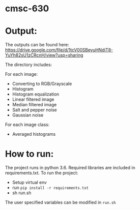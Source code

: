 # cmsc-630

# Output:

The outputs can be found here: https://drive.google.com/file/d/1tcV00SBeyuHNdiT8-YuYh82sU1zCRcnH/view?usp=sharing

The directory includes:

For each image:
* Converting to RGB/Grayscale
* Histogram
* Histogram equalization
* Linear filtered image
* Median filtered image
* Salt and pepper noise
* Gaussian noise

For each image class:
* Averaged histograms

# How to run:

The project runs in python 3.6. Required libraries are included in requirements.txt. To run the project:
* Setup virtual env
* run `pip install -r requirements.txt`
* sh run.sh

The user specified variables can be modified in `run.sh`
